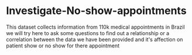 # Investigate-No-show-appointments
This dataset collects information from 110k medical appointments in Brazil we will try here to ask some questions to find out a relationship or a correlation between the data we have been provided and it's affection on patient show or no show for there appointment
